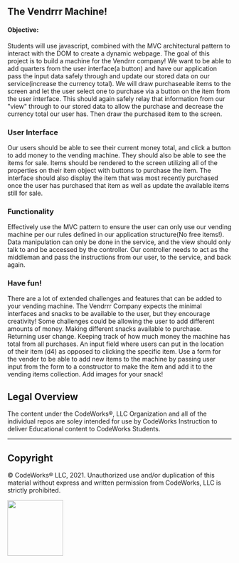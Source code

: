 ## The Vendrrr Machine!

#### Objective:
Students will use javascript, combined with the MVC architectural pattern to interact with the DOM to create a dynamic webpage. The goal of this project is to build a machine for the Vendrrr company! We want to be able to add quarters from the user interface(a button) and have our application pass the input data safely through and update our stored data on our service(increase the currency total). We will draw purchaseable items to the screen and let the user select one to purchase via a button on the item from the user interface. This should again safely relay that information from our "view" through to our stored data to allow the purchase and decrease the currency total our user has. Then draw the purchased item to the screen.

### User Interface

Our users should be able to see their current money total, and click a button to add money to the vending machine. They should also be able to see the items for sale. Items should be rendered to the screen utilizing all of the properties on their item object with buttons to purchase the item. The interface should also display the item that was most recently purchased once the user has purchased that item as well as update the available items still for sale.

### Functionality

Effectively use the MVC pattern to ensure the user can only use our vending machine per our rules defined in our application structure(No free items!). Data manipulation can only be done in the service, and the view should only talk to and be accessed by the controller. Our controller needs to act as the middleman and pass the instructions from our user, to the service, and back again.

### Have fun!
There are a lot of extended challenges and features that can be added to your vending machine. The Vendrrr Company expects the minimal interfaces and snacks to be available to the user, but they encourage creativity! Some challenges could be allowing the user to add different amounts of money. Making different snacks available to purchase. Returning user change. Keeping track of how much money the machine has total from all purchases. An input field where users can put in the location of their item (d4) as opposed to clicking the specific item. Use a form for the vender to be able to add new items to the machine by passing user input from the form to a constructor to make the item and add it to the vending items collection. Add images for your snack!

## Legal Overview

The content under the CodeWorks®, LLC Organization and all of the individual repos are soley intended for use by CodeWorks Instruction to deliver Educational content to CodeWorks Students.

---

## Copyright

© CodeWorks® LLC, 2021. Unauthorized use and/or duplication of this material without express and written permission from CodeWorks, LLC is strictly prohibited.


<img src="https://bcw.blob.core.windows.net/public/img/7815839041305055" width="125">
